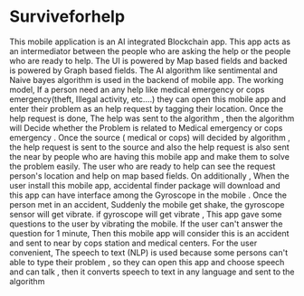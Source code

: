 # Surviveforhelp
This mobile application is an AI integrated Blockchain app. This app acts as an intermediator between the people who are asking the help or the people who are ready to help. The UI is powered by Map based fields and backed is powered by Graph based fields. The AI algorithm like sentimental and Naive bayes algorithm is used in the backend of mobile app. The working model, If a person need an any help like medical emergency or cops emergency(theft, Illegal activity, etc....) they can open this mobile app and enter their problem as an help request by tagging their location. Once the help request is done, The help was sent to the algorithm , then the algorithm will Decide whether the Problem is related to Medical emergency or cops emergency . Once the source ( medical or cops) will decided by algorithm , the help request is sent to the source and also the help request is also sent the near by people who are having this mobile app and make them to solve the problem easily. The user who are ready to help can see the request person's location and help on map based fields. On additionally , When the user install this mobile app, accidental finder package will download and this app can have interface among the Gyroscope in the mobile . Once the person met in an accident, Suddenly the mobile get shake, the gyroscope sensor will get vibrate. if gyroscope will get vibrate , This app gave some questions to the user by vibrating the mobile. If the user can't answer the question for 1 minute, Then this mobile app will consider this is an accident and sent to near by cops station and medical centers. For the user convenient, The speech to text (NLP) is used because some persons can't able to type their problem , so they can open this app and choose speech and can talk , then it converts speech to text in any language and sent to the algorithm

